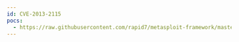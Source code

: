 ```yaml
---
id: CVE-2013-2115
pocs:
  - https://raw.githubusercontent.com/rapid7/metasploit-framework/master/modules/exploits/multi/http/struts_include_params.rb
---
```

